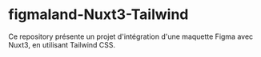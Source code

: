# figmaland-Nuxt3-Tailwind
Ce repository présente un projet d'intégration d'une maquette Figma avec Nuxt3, en utilisant Tailwind CSS.
